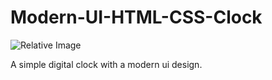 # Modern-UI-HTML-CSS-Clock

![Relative Image](imageassets/clock.png)

A simple digital clock with a modern ui design.
